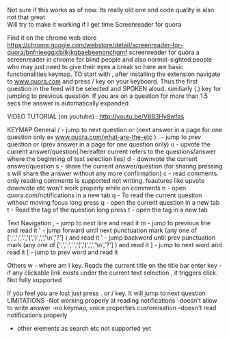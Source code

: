 
Not sure if this works as of now. Its really old one and code quality is also not that great<br/> Will try to make it working if I get time
Screenreader for quora

Find it on the chrome web store https://chrome.google.com/webstore/detail/screenreader-for-quora/bnfnieeggjcbilkjkgbaebeenonchgmf
screenreader for quora a screenreader in chrome for blind people 
and also normal-sighted people who may just need to give their eyes a break
so here are basic functionalities keymap. 
TO start with , after installing the extension navigate to www.quora.com
and press / key on your keyboard.
Thus the first question in the feed will be selected and
SPOKEN aloud. similiarly (.) key for jumping to previous question. 
If you are on a question for more than 1.5 secs the answer is automatically expanded

VIDEO TUTORIAL (on youtube) : http://youtu.be/V8B3Hy8wfas

KEYMAP 
General
/ - jump to next question or (next answer in a page for one question only ex www.quora.com/what-are-the-etc )
. - jump to prev question or (prev answer in a page for one question only)
u - upvote the current answer/question( hereafter current refers to the questions/answer where the beginning of text selection lies)
d - downvote the current answer/question
s - share the current answer/question (for sharing pressing s will share the answer without any more confirmation)
c - read comments. only reading comments is supported not writing. feautures like upvote downvote etc won't work properly while on comments
n - open quora.com/notifications in a new tab
q - To read the current question without moving focus
long press q - open the current question in a new tab
t - Read the tag of the question 
long press t - open the tag in a new tab

Text Navigation
, - jump to next line and read it
m - jump to previous line and read it
' - jump forward until next punctuation mark (any one of [';',':','.','(',')',',','\n','?'] ) and read it 
' - jump backword until prev punctuation mark (any one of [';',':','.','(',')',',','\n','?'] ) and read it 
] - jump to next word and read it
[ - jump to prev word and read it

Others
w - where am I key. Reads the current title on the title bar
enter key - if any clickable link exists under the current text selection , it triggers click. Not fully supported

If you feel you are lost just press . or / key. It will jump to next question
LIMITATIONS
-Not working properly at reading notifications
-doesn't allow to write answer
-no keymap, voice properties customisation
-doesn't read notifications  properly
- other elements as search etc not supported yet

